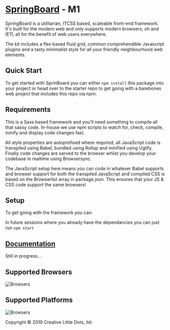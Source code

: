 # <a href="http://creativelittle.uk/springboard" target="_blank">SpringBoard</a> - M1

SpringBoard is a utilitarian, ITCSS based, scaleable front-end framework. It's built for the modern web and only supports modern browsers, oh and IE11, all for the benefit of web users everywhere.

The kit includes a flex based fluid grid, common comprehendible Javascript plugins and a tasty minimalist style for all your friendly neighbourhood web elements.

## Quick Start

To get started with SprinBoard you can either `npm install` this package into your project or head over to the starter repo to get going with a barebones web project that includes this repo via npm.

## Requirements

This is a Sass based framework and you'll need something to compile all that sassy code. In-house we use npm scripts to watch for, check, compile, minify and display code changes fast.

All style properties are autoprefixed where required, all JavaScript code is transpiled using Babel, bundled using Rollup and minified using Uglify. Finally code changes are served to the browser whilst you develop your codebase in realtime using Browsersync.

The JavaScript setup here means you can code in whatever Babel supports and browser support for both the transpiled JavaScript and compiled CSS is based on the Browserlist array in package.json. This ensures that your JS & CSS code support the same browsers!

## Setup

To get going with the framework you can:



In future sessions where you already have the dependancies you can just run `npm start`

## <a href="https://creativelittledots.github.io/springboard" target="_blank">Documentation</a>

Still in progress...

## Supported Browsers

![Browsers](https://creativelittledots.github.io/springboard/images/browsers.svg?hello)

## Supported Platforms

![Browsers](https://creativelittledots.github.io/springboard/images/platforms.svg?hello)

Copyright © 2019 Creative Little Dots, ltd.
